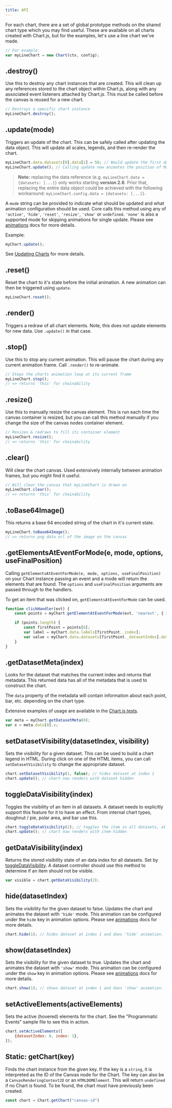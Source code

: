 ```yaml
---
title: API
---
```


For each chart, there are a set of global prototype methods on the shared chart type which you may find useful. These are available on all charts created with Chart.js, but for the examples, let's use a line chart we've made.

```javascript
// For example:
var myLineChart = new Chart(ctx, config);
```

## .destroy()

Use this to destroy any chart instances that are created. This will clean up any references stored to the chart object within Chart.js, along with any associated event listeners attached by Chart.js.
This must be called before the canvas is reused for a new chart.

```javascript
// Destroys a specific chart instance
myLineChart.destroy();
```

## .update(mode)

Triggers an update of the chart. This can be safely called after updating the data object. This will update all scales, legends, and then re-render the chart.

```javascript
myLineChart.data.datasets[0].data[2] = 50; // Would update the first dataset's value of 'March' to be 50
myLineChart.update(); // Calling update now animates the position of March from 90 to 50.
```

> **Note:** replacing the data reference (e.g. `myLineChart.data = {datasets: [...]}` only works starting **version 2.6**. Prior that, replacing the entire data object could be achieved with the following workaround: `myLineChart.config.data = {datasets: [...]}`.

A `mode` string can be provided to indicate what should be updated and what animation configuration should be used. Core calls this method using any of `'active'`, `'hide'`, `'reset'`, `'resize'`, `'show'` or `undefined`. `'none'` is also a supported mode for skipping animations for single update. Please see [animations](../configuration/animations.mdx) docs for more details.

Example:

```javascript
myChart.update();
```

See [Updating Charts](updates.md) for more details.

## .reset()

Reset the chart to it's state before the initial animation. A new animation can then be triggered using `update`.

```javascript
myLineChart.reset();
```

## .render()

Triggers a redraw of all chart elements. Note, this does not update elements for new data. Use `.update()` in that case.

## .stop()

Use this to stop any current animation. This will pause the chart during any current animation frame. Call `.render()` to re-animate.

```javascript
// Stops the charts animation loop at its current frame
myLineChart.stop();
// => returns 'this' for chainability
```

## .resize()

Use this to manually resize the canvas element. This is run each time the canvas container is resized, but you can call this method manually if you change the size of the canvas nodes container element.

```javascript
// Resizes & redraws to fill its container element
myLineChart.resize();
// => returns 'this' for chainability
```

## .clear()

Will clear the chart canvas. Used extensively internally between animation frames, but you might find it useful.

```javascript
// Will clear the canvas that myLineChart is drawn on
myLineChart.clear();
// => returns 'this' for chainability
```

## .toBase64Image()

This returns a base 64 encoded string of the chart in it's current state.

```javascript
myLineChart.toBase64Image();
// => returns png data url of the image on the canvas
```

## .getElementsAtEventForMode(e, mode, options, useFinalPosition)

Calling `getElementsAtEventForMode(e, mode, options, useFinalPosition)` on your Chart instance passing an event and a mode will return the elements that are found. The `options` and `useFinalPosition` arguments are passed through to the handlers.

To get an item that was clicked on, `getElementsAtEventForMode` can be used.

```javascript
function clickHandler(evt) {
    const points = myChart.getElementAtEventForMode(evt, 'nearest', { intersect: true }, true);

    if (points.length) {
        const firstPoint = points[0];
        var label = myChart.data.labels[firstPoint._index];
        var value = myChart.data.datasets[firstPoint._datasetIndex].data[firstPoint._index];
    }
}
```

## .getDatasetMeta(index)

Looks for the dataset that matches the current index and returns that metadata. This returned data has all of the metadata that is used to construct the chart.

The `data` property of the metadata will contain information about each point, bar, etc. depending on the chart type.

Extensive examples of usage are available in the [Chart.js tests](https://github.com/chartjs/Chart.js/tree/master/test).

```javascript
var meta = myChart.getDatasetMeta(0);
var x = meta.data[0].x;
```

## setDatasetVisibility(datasetIndex, visibility)

Sets the visibility for a given dataset. This can be used to build a chart legend in HTML. During click on one of the HTML items, you can call `setDatasetVisibility` to change the appropriate dataset.

```javascript
chart.setDatasetVisibility(1, false); // hides dataset at index 1
chart.update(); // chart now renders with dataset hidden
```

## toggleDataVisibility(index)

Toggles the visibility of an item in all datasets. A dataset needs to explicitly support this feature for it to have an effect. From internal chart types, doughnut / pie, polar area, and bar use this.

```javascript
chart.toggleDataVisibility(2); // toggles the item in all datasets, at index 2
chart.update(); // chart now renders with item hidden
```

## getDataVisibility(index)

Returns the stored visibility state of an data index for all datasets. Set by [toggleDataVisibility](#toggleDataVisibility). A dataset controller should use this method to determine if an item should not be visible.

```javascript
var visible = chart.getDataVisibility(2);
```

## hide(datasetIndex)

Sets the visibility for the given dataset to false. Updates the chart and animates the dataset with `'hide'` mode. This animation can be configured under the `hide` key in animation options. Please see [animations](../configuration/animations.mdx) docs for more details.

```javascript
chart.hide(1); // hides dataset at index 1 and does 'hide' animation.
```

## show(datasetIndex)

Sets the visibility for the given dataset to true. Updates the chart and animates the dataset with `'show'` mode. This animation can be configured under the `show` key in animation options. Please see [animations](../configuration/animations.mdx) docs for more details.

```javascript
chart.show(1); // shows dataset at index 1 and does 'show' animation.
```

## setActiveElements(activeElements)

Sets the active (hovered) elements for the chart. See the "Programmatic Events" sample file to see this in action.

```javascript
chart.setActiveElements([
    {datasetIndex: 0, index: 1},
]);
```

## Static: getChart(key)

Finds the chart instance from the given key. If the key is a `string`, it is interpreted as the ID of the Canvas node for the Chart. The key can also be a `CanvasRenderingContext2D` or an `HTMLDOMElement`. This will return `undefined` if no Chart is found. To be found, the chart must have previously been created.

```javascript
const chart = Chart.getChart("canvas-id")
```